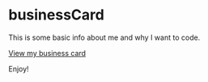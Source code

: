 # businessCard

This is some basic info about me and why I want to code. 

[View my business card](https://mbocianski.github.io/businessCard/)

Enjoy!
